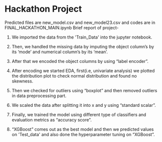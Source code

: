 # Hackathon Project
Predicted files are new_model.csv and new_model23.csv and codes are in FINAL_HACKATHON_MAIN.ipynb
Brief report of project-
1) We imported the data from the 'Train_Data' into the jupyter notebook.

2) Then, we handled the missing data by imputing the object column’s by its ‘mode’ and numerical column’s by its ‘mean’.

3) After that we encoded the object columns by using “label encoder”.

4) After encoding we started EDA, first(i.e, univariate analysis) we plotted the distribution plot to check normal distribution and found no skewness.

5) Then we checked for outliers using “boxplot” and then removed outliers in data preprocessing part.

6) We scaled the data after splitting it into x and y using “standard scalar”.

7) Finally, we trained the model using different type of classifiers and evaluation metrics as “accuracy score”.

8) “XGBoost” comes out as the best model and then we predicted values on 'Test_data' and also done the hyperparameter tuning on “XGBoost”.

   
